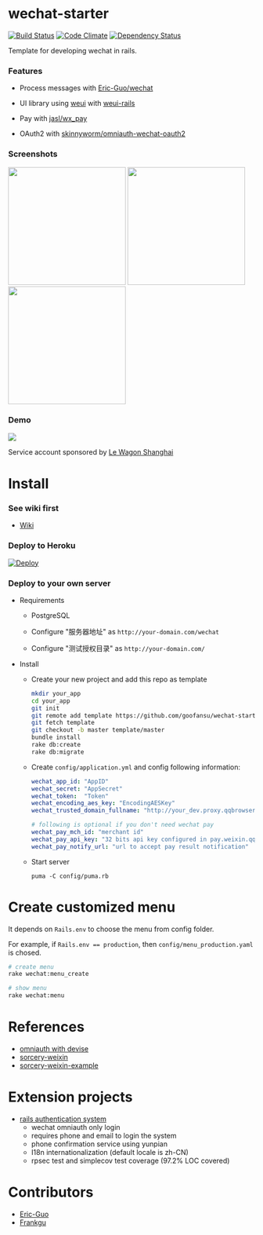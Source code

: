# wechat-starter

[![Build Status][travis-badge]][travis]
[![Code Climate](https://codeclimate.com/github/goofansu/wechat-starter/badges/gpa.svg)](https://codeclimate.com/github/goofansu/wechat-starter)
[![Dependency Status](https://gemnasium.com/badges/github.com/goofansu/wechat-starter.svg)](https://gemnasium.com/github.com/goofansu/wechat-starter)

Template for developing wechat in rails.

### Features

* Process messages with [Eric-Guo/wechat](https://github.com/Eric-Guo/wechat)

* UI library using [weui](https://github.com/weui/weui) with [weui-rails](https://github.com/Eric-Guo/weui-rails)

* Pay with [jasl/wx_pay](https://github.com/jasl/wx_pay)

* OAuth2 with [skinnyworm/omniauth-wechat-oauth2](https://github.com/skinnyworm/omniauth-wechat-oauth2)

### Screenshots

<img src="http://i.imgur.com/WimbzPX.png" width="240">
<img src="http://i.imgur.com/urwmWZv.png" width="240">
<img src="http://i.imgur.com/UPw6FRc.png" width="240">

### Demo

<img src="http://onrroy52y.bkt.clouddn.com/20170410223715_TvCyRq_1491834768.jpeg">

Service account sponsored by [Le Wagon Shanghai](https://www.lewagon.com/shanghai)

# Install

### See wiki first

* [Wiki](https://github.com/goofansu/wechat-starter/wiki)

### Deploy to Heroku

[![Deploy](https://www.herokucdn.com/deploy/button.svg)](https://heroku.com/deploy)

### Deploy to your own server

* Requirements

    * PostgreSQL

    * Configure "服务器地址" as `http://your-domain.com/wechat`

    * Configure "测试授权目录" as `http://your-domain.com/`

* Install

    * Create your new project and add this repo as template
    
        ``` bash
        mkdir your_app
        cd your_app
        git init
        git remote add template https://github.com/goofansu/wechat-starter.git
        git fetch template
        git checkout -b master template/master
        bundle install
        rake db:create
        rake db:migrate
        ```

    * Create `config/application.yml` and config following information:

        ``` yaml
        wechat_app_id: "AppID"
        wechat_secret: "AppSecret"
        wechat_token:  "Token"
        wechat_encoding_aes_key: "EncodingAESKey"
        wechat_trusted_domain_fullname: "http://your_dev.proxy.qqbrowser.cc"

        # following is optional if you don't need wechat pay
        wechat_pay_mch_id: "merchant id"
        wechat_pay_api_key: "32 bits api key configured in pay.weixin.qq.com"
        wechat_pay_notify_url: "url to accept pay result notification"
        ```

    * Start server

        `puma -C config/puma.rb`

# Create customized menu

It depends on `Rails.env` to choose the menu from config folder.

For example, if `Rails.env == production`, then `config/menu_production.yaml` is chosed.

``` bash
# create menu
rake wechat:menu_create

# show menu
rake wechat:menu
```

# References

* [omniauth with devise](https://github.com/plataformatec/devise/wiki/OmniAuth:-Overview)
* [sorcery-weixin](https://github.com/goofansu/sorcery-weixin)
* [sorcery-weixin-example](https://github.com/goofansu/sorcery-weixin-example)

# Extension projects

* [rails authentication system](https://github.com/frankgu/rails_authentication_system)
    - wechat omniauth only login
    - requires phone and email to login the system
    - phone confirmation service using yunpian
    - I18n internationalization (default locale is zh-CN)
    - rpsec test and simplecov test coverage (97.2% LOC covered)

# Contributors

* [Eric-Guo](https://github.com/Eric-Guo)
* [Frankgu](https://github.com/frankgu)

[travis-badge]: https://travis-ci.org/goofansu/wechat-starter.svg
[travis]: https://travis-ci.org/goofansu/wechat-starter
